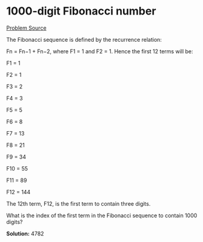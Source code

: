# 1000-digit Fibonacci number

[Problem Source](https://projecteuler.net/problem=25)

The Fibonacci sequence is defined by the recurrence relation:

Fn = Fn−1 + Fn−2, where F1 = 1 and F2 = 1.
Hence the first 12 terms will be:

F1 = 1

F2 = 1

F3 = 2

F4 = 3

F5 = 5

F6 = 8

F7 = 13

F8 = 21

F9 = 34

F10 = 55

F11 = 89

F12 = 144

The 12th term, F12, is the first term to contain three digits.

What is the index of the first term in the Fibonacci sequence to contain 1000 digits?

**Solution:** 4782